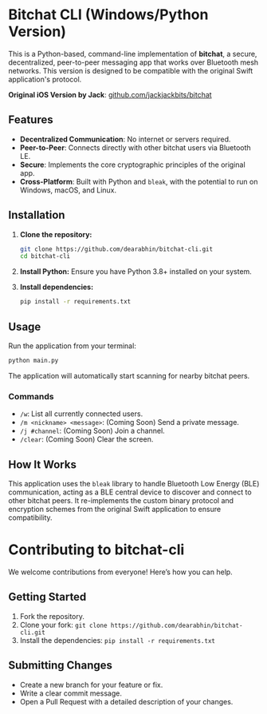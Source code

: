 # Bitchat CLI (Windows/Python Version)

This is a Python-based, command-line implementation of **bitchat**, a secure, decentralized, peer-to-peer messaging app that works over Bluetooth mesh networks. This version is designed to be compatible with the original Swift application's protocol.

**Original iOS Version by Jack**: [github.com/jackjackbits/bitchat](https://github.com/jackjackbits/bitchat)

## Features

-   **Decentralized Communication**: No internet or servers required.
-   **Peer-to-Peer**: Connects directly with other bitchat users via Bluetooth LE.
-   **Secure**: Implements the core cryptographic principles of the original app.
-   **Cross-Platform**: Built with Python and `bleak`, with the potential to run on Windows, macOS, and Linux.

## Installation

1.  **Clone the repository:**
    ```bash
    git clone https://github.com/dearabhin/bitchat-cli.git
    cd bitchat-cli
    ```

2.  **Install Python:**
    Ensure you have Python 3.8+ installed on your system.

3.  **Install dependencies:**
    ```bash
    pip install -r requirements.txt
    ```

## Usage

Run the application from your terminal:

```bash
python main.py
```

The application will automatically start scanning for nearby bitchat peers.

### Commands

-   `/w`: List all currently connected users.
-   `/m <nickname> <message>`: (Coming Soon) Send a private message.
-   `/j #channel`: (Coming Soon) Join a channel.
-   `/clear`: (Coming Soon) Clear the screen.

## How It Works

This application uses the `bleak` library to handle Bluetooth Low Energy (BLE) communication, acting as a BLE central device to discover and connect to other bitchat peers. It re-implements the custom binary protocol and encryption schemes from the original Swift application to ensure compatibility.

# Contributing to bitchat-cli

We welcome contributions from everyone! Here’s how you can help.

## Getting Started
1. Fork the repository.
2. Clone your fork: `git clone https://github.com/dearabhin/bitchat-cli.git`
3. Install the dependencies: `pip install -r requirements.txt`

## Submitting Changes
- Create a new branch for your feature or fix.
- Write a clear commit message.
- Open a Pull Request with a detailed description of your changes.